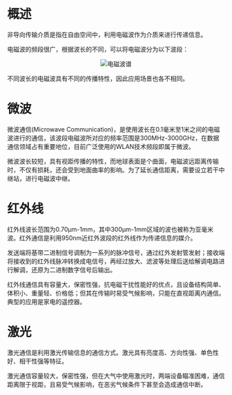# 概述
非导向传输介质是指在自由空间中，利用电磁波作为介质来进行传递信息。

电磁波的频段很广，根据波长的不同，可以将电磁波分为以下波段：

<div align="center">

![电磁波谱](./Assets-非导向传输介质/概述-电磁波谱.jpg)

</div>

不同波长的电磁波具有不同的传播特性，因此应用场景也各不相同。

# 微波
微波通信(Microwave Communication)，是使用波长在0.1毫米至1米之间的电磁波进行的通信，该波段电磁波所对应的频率范围是300MHz-3000GHz，在数据通信领域占有重要地位，目前广泛使用的WLAN技术频段即属于微波。

微波波长较短，具有视距传播的特性，而地球表面是个曲面，电磁波远距离传输时，不仅有损耗，还会受到地面曲率的影响。为了延长通信距离，需要设立若干中继站，进行电磁波中继。

# 红外线
红外线波长范围为0.70μm-1mm，其中300μm-1mm区域的波也被称为亚毫米波。红外通信是利用950nm近红外波段的红外线作为传递信息的媒介。

发送端将基带二进制信号调制为一系列的脉冲信号，通过红外发射管发射；接收端将接收到的红外线脉冲转换成电信号，再经过放大、滤波等处理后送给解调电路进行解调，还原为二进制数字信号后输出。

红外线通信具有容量大，保密性强，抗电磁干扰性能好的优点，且设备结构简单、体积小、重量轻、价格低；但其在传输时易受气候影响，只能在直视距离内通信。典型的应用是家电的遥控器。

# 激光
激光通信是利用激光传输信息的通信方式。激光具有亮度高、方向性强、单色性好、相干性强等特征。

激光通信容量较大，保密性强，但在大气中使用激光时，两端设备瞄准困难，通信距离限于视距，且易受气候影响，在恶劣气候条件下甚至会造成通信中断。
